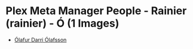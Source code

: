 # Plex Meta Manager People - Rainier (rainier) - Ó (1 Images)

* [Ólafur Darri Ólafsson](https://raw.githubusercontent.com/meisnate12/Plex-Meta-Manager-People-rainier/master/Ó/Images/%C3%93lafur%20Darri%20%C3%93lafsson.jpg)